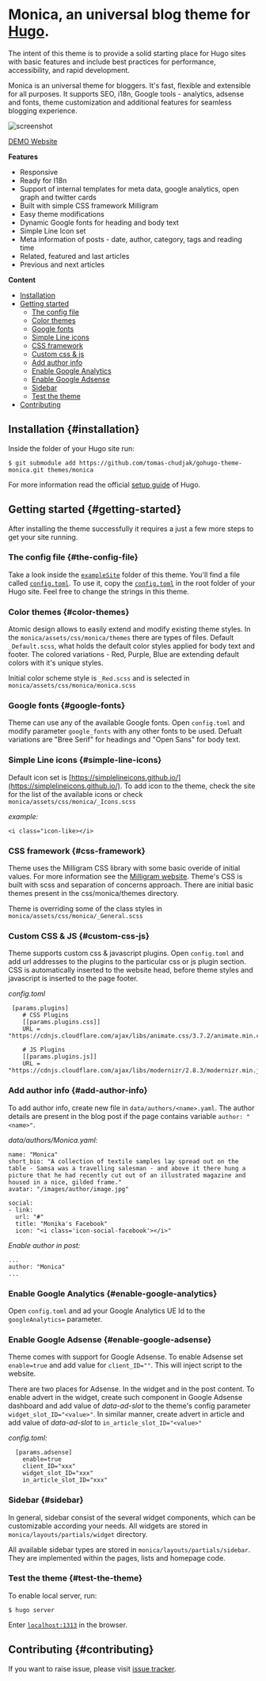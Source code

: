 # Monica, an universal blog theme for [Hugo](http://gohugo.io/).

The intent of this theme is to provide a solid starting place for Hugo sites with basic features and include best practices for performance, accessibility, and rapid development.

Monica is an universal theme for bloggers. It's fast, flexible and extensible for all purposes. It supports SEO, i18n, Google tools - analytics, adsense and fonts, theme customization and additional features for seamless blogging experience.

![screenshot](https://raw.githubusercontent.com/tomas-chudjak/gohugo-theme-monica/master/images/screenshot.jpg)

[DEMO Website](https://tomaschudjak.com/)

**Features**

- Responsive
- Ready for I18n
- Support of internal templates for meta data, google analytics, open graph and twitter cards
- Built with simple CSS framework Milligram
- Easy theme modifications
- Dynamic Google fonts for heading and body text
- Simple Line Icon set
- Meta information of posts - date, author, category, tags and reading time
- Related, featured and last articles
- Previous and next articles

**Content**
- [Installation](#installation)
- [Getting started](#getting-started)
    - [The config file](#the-config-file)
    - [Color themes](#color-themes)
    - [Google fonts](#google-fonts)
    - [Simple Line icons](#simple-line-icons)
    - [CSS framework](#css-framework)
    - [Custom css & js](#custom-css-js)
    - [Add author info](#add-author-info)
    - [Enable Google Analytics](#enable-google-analytics)
    - [Enable Google Adsense](#enable-google-adsense)
    - [Sidebar](#sidebar)
    - [Test the theme](#test-the-theme)
- [Contributing](#contributing)

## Installation {#installation}

Inside the folder of your Hugo site run:

    $ git submodule add https://github.com/tomas-chudjak/gohugo-theme-monica.git themes/monica

For more information read the official [setup guide](//gohugo.io/overview/installing/) of Hugo.



## Getting started {#getting-started}

After installing the theme successfully it requires a just a few more steps to get your site running.


### The config file {#the-config-file}

Take a look inside the [`exampleSite`](https://github.com/tomas-chudjak/gohugo-theme-monica/tree/master/exampleSite) folder of this theme. You'll find a file called [`config.toml`](https://github.com/tomas-chudjak/gohugo-theme-monica/blob/master/exampleSite/config.toml). To use it, copy the [`config.toml`](https://github.com/tomas-chudjak/gohugo-theme-monica/blob/master/exampleSite/config.toml) in the root folder of your Hugo site. Feel free to change the strings in this theme.

### Color themes {#color-themes}

Atomic design allows to easily extend and modify existing theme styles. In the `monica/assets/css/monica/themes` there are types of files. Default `_Default.scss`, what holds the default color styles applied for body text and footer. The colored variations - Red, Purple, Blue are extending default colors with it's unique styles. 

Initial color scheme style is `_Red.scss` and is selected in `monica/assets/css/monica/monica.scss`

### Google fonts {#google-fonts}

Theme can use any of the available Google fonts. Open `config.toml` and modify parameter `google_fonts` with any other fonts to be used. Defualt variations are "Bree Serif" for headings and "Open Sans" for body text.

### Simple Line icons {#simple-line-icons}

Default icon set is [https://simplelineicons.github.io/](https://simplelineicons.github.io/). To add icon to the theme, check the site for the list of the available icons or check `monica/assets/css/monica/_Icons.scss`

*example:*
```
<i class="icon-like></i>
```

### CSS framework {#css-framework}

Theme uses the Milligram CSS library with some basic overide of initial values. For more information see the [Milligram website](https://milligram.io/). Theme's CSS is built with scss and separation of concerns approach. There are initial basic themes present in the css/monica/themes directory. 

Theme is overriding some of the class styles in `monica/assets/css/monica/_General.scss`


### Custom CSS & JS {#custom-css-js}

Theme supports custom css & javascript plugins. Open `config.toml` and add url addresses to the plugins to the particular css or js plugin section. CSS is automatically inserted to the website head, before theme styles and javascript is inserted to the page footer.

*config.toml*
```
 [params.plugins]
    # CSS Plugins
    [[params.plugins.css]]
    URL = "https://cdnjs.cloudflare.com/ajax/libs/animate.css/3.7.2/animate.min.css"

    # JS Plugins
    [[params.plugins.js]]
    URL = "https://cdnjs.cloudflare.com/ajax/libs/modernizr/2.8.3/modernizr.min.js"
```

### Add author info {#add-author-info}

To add author info, create new file in `data/authors/<name>.yaml`. The author details are present in the blog post if the page contains variable `author: "<name>"`.

*data/authors/Monica.yaml:*
```
name: "Monica"
short_bio: "A collection of textile samples lay spread out on the table - Samsa was a travelling salesman - and above it there hung a picture that he had recently cut out of an illustrated magazine and housed in a nice, gilded frame."
avatar: "/images/author/image.jpg"

social:
- link:
  url: "#"
  title: "Monika's Facebook"
  icon: "<i class='icon-social-facebook'></i>"
```

*Enable author in post:*
```
...
author: "Monica"
...
```

### Enable Google Analytics {#enable-google-analytics}

Open `config.toml` and ad your Google Analytics UE Id to the `googleAnalytics=` parameter.

### Enable Google Adsense {#enable-google-adsense}

Theme comes with support for Google Adsense. To enable Adsense set `enable=true` and add value for `client_ID=""`. This will inject script to the website. 

There are two places for Adsense. In the widget and in the post content. To enable advert in the widget, create such component in Google Adsense dashboard and add value of *data-ad-slot* to the theme's config parameter `widget_slot_ID="<value>"`. In similar manner, create advert in article and add value of *data-ad-slot* to `in_article_slot_ID="<value>"`

*config.toml:*
```
  [params.adsense]
    enable=true
    client_ID="xxx"
    widget_slot_ID="xxx"
    in_article_slot_ID="xxx"
```

### Sidebar {#sidebar}

In general, sidebar consist of the several widget components, which can be customizable according your needs. All widgets are stored in `monica/layouts/partials/widget` directory. 

All available sidebar types are stored in `monica/layouts/partials/sidebar`. They are implemented within the pages, lists and homepage code. 

### Test the theme {#test-the-theme}

To enable local server, run:

`$ hugo server`

Enter [`localhost:1313`](http://localhost:1313/) in the browser.

## Contributing {#contributing}

If you want to raise issue, please visit [issue tracker](https://github.com/tomas-chudjak/gohugo-theme-monica/issues).
